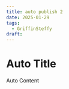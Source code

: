 ```yaml
---
title: auto publish 2
date: 2025-01-29
tags:
  - GriffinSteffy
draft:
---
```

# Auto Title
Auto Content